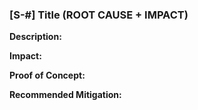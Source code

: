 
### [S-#] Title (ROOT CAUSE + IMPACT)

**Description:** 

**Impact:** 

**Proof of Concept:**

**Recommended Mitigation:**